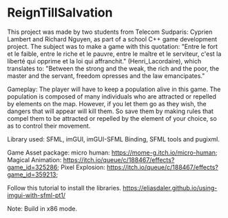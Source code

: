 # ReignTillSalvation
This project was made by two students from Telecom Sudparis: Cyprien Lambert and Richard Nguyen,
as part of a school C++ game development project. The subject was to make a game with this quotation: "Entre le fort et le faible, entre le riche et le pauvre, entre le maître et le serviteur, c'est la liberté qui opprime et la loi qui affranchit." (Henri_Lacordaire), which translates to: "Between the strong and the weak, the rich and the poor, the master and the servant, freedom opresses and the law emancipates."

Gameplay:
The player will have to keep a population alive in this game. The population is composed of many individuals who are attracted or repelled by elements on the map. However, if you let them go as they wish, the dangers that will appear will kill them. So save them by making rules that compel them to be attracted or repelled by the element of your choice, so as to control their movement.

Library used: SFML, imGUI, imGUI-SFML Binding, SFML tools and pugixml.

Game Asset package:
micro human: https://mome-g.itch.io/micro-human;
Magical Animation: https://itch.io/queue/c/188467/effects?game_id=325286;
Pixel Explosion: https://itch.io/queue/c/188467/effects?game_id=359213;


Follow this tutorial to install the libraries.
https://eliasdaler.github.io/using-imgui-with-sfml-pt1/

Note: Build in x86 mode.

